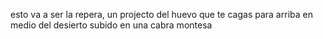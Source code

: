 esto va a ser la repera, un projecto del huevo que te cagas para arriba en medio del desierto subido en una cabra montesa